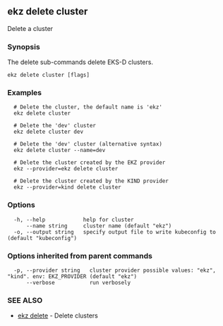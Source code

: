 ## ekz delete cluster

Delete a cluster

### Synopsis

The delete sub-commands delete EKS-D clusters.

```
ekz delete cluster [flags]
```

### Examples

```
  # Delete the cluster, the default name is 'ekz'
  ekz delete cluster

  # Delete the 'dev' cluster
  ekz delete cluster dev

  # Delete the 'dev' cluster (alternative syntax)
  ekz delete cluster --name=dev

  # Delete the cluster created by the EKZ provider
  ekz --provider=ekz delete cluster

  # Delete the cluster created by the KIND provider
  ekz --provider=kind delete cluster

```

### Options

```
  -h, --help            help for cluster
      --name string     cluster name (default "ekz")
  -o, --output string   specify output file to write kubeconfig to (default "kubeconfig")
```

### Options inherited from parent commands

```
  -p, --provider string   cluster provider possible values: "ekz", "kind". env: EKZ_PROVIDER (default "ekz")
      --verbose           run verbosely
```

### SEE ALSO

* [ekz delete](ekz_delete.md)	 - Delete clusters

